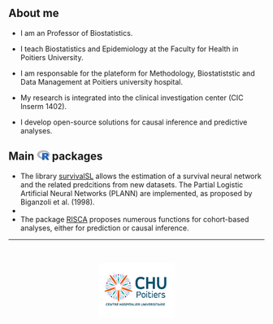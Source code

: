 ## About me

* I am an Professor of Biostatistics.

* I teach Biostatistics and Epidemiology at the Faculty for Health in Poitiers University.

* I am responsable for the plateform for Methodology, Biostatiststic and Data Management at Poitiers university hospital.
  
* My research is integrated into the clinical investigation center (CIC Inserm 1402).

* I develop open-source solutions for causal inference and predictive analyses.

## Main <img src="https://github.com/chupverse/.github/blob/main/profile/logoR.png" width="25"> packages

* The library [survivalSL](https://github.com/foucher-y/survivalSL) allows the estimation of a survival neural network and the related predcitions from new datasets. The Partial Logistic Artificial Neural Networks (PLANN) are implemented, as proposed by Biganzoli et al. (1998).
* 
* The package [RISCA](https://github.com/foucher-y/RISCA)  proposes numerous functions for cohort-based analyses, either for prediction or causal inference. 
  
---

<p></br></p>
<p align="center">
  <img src="https://github.com/chupverse/.github/blob/main/profile/logoCHUP.png" width="150"> 
</p>  
